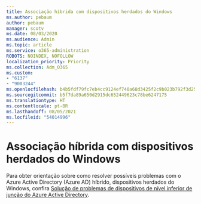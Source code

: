 ```yaml
---
title: Associação híbrida com dispositivos herdados do Windows
ms.author: pebaum
author: pebaum
manager: scotv
ms.date: 08/03/2020
ms.audience: Admin
ms.topic: article
ms.service: o365-administration
ROBOTS: NOINDEX, NOFOLLOW
localization_priority: Priority
ms.collection: Adm_O365
ms.custom:
- "6137"
- "9003244"
ms.openlocfilehash: b4b5fdf79fc7eb4cc9124ef740a68d3425f2c9b023b792f3d2538a29dd1ad7c2
ms.sourcegitcommit: b5f7da89a650d2915dc652449623c78be6247175
ms.translationtype: HT
ms.contentlocale: pt-BR
ms.lasthandoff: 08/05/2021
ms.locfileid: "54014996"
---
```

# <a name="hybrid-join-with-windows-legacy-devices"></a>Associação híbrida com dispositivos herdados do Windows

Para obter orientação sobre como resolver possíveis problemas com o Azure Active Directory (Azure AD) híbrido, dispositivos herdados do Windows, confira [Solução de problemas de dispositivos de nível inferior de junção do Azure Active Directory](https://docs.microsoft.com/azure/active-directory/devices/troubleshoot-hybrid-join-windows-legacy). 